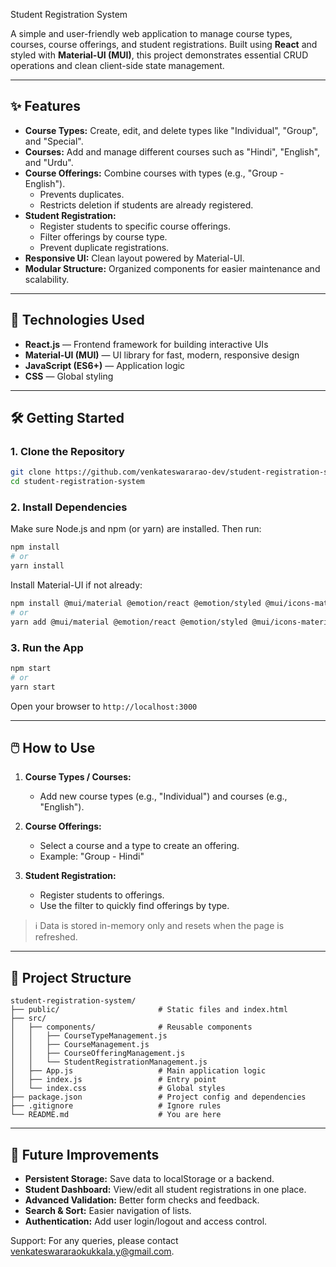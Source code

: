Student Registration System

A simple and user-friendly web application to manage course types, courses, course offerings, and student registrations. Built using **React** and styled with **Material-UI (MUI)**, this project demonstrates essential CRUD operations and clean client-side state management.

---

## ✨ Features

- **Course Types:** Create, edit, and delete types like "Individual", "Group", and "Special".
- **Courses:** Add and manage different courses such as "Hindi", "English", and "Urdu".
- **Course Offerings:** Combine courses with types (e.g., "Group - English").
  - Prevents duplicates.
  - Restricts deletion if students are already registered.
- **Student Registration:**
  - Register students to specific course offerings.
  - Filter offerings by course type.
  - Prevent duplicate registrations.
- **Responsive UI:** Clean layout powered by Material-UI.
- **Modular Structure:** Organized components for easier maintenance and scalability.

---

## 🚀 Technologies Used

- **React.js** — Frontend framework for building interactive UIs
- **Material-UI (MUI)** — UI library for fast, modern, responsive design
- **JavaScript (ES6+)** — Application logic
- **CSS** — Global styling

---

## 🛠️ Getting Started

### 1. Clone the Repository
```bash
git clone https://github.com/venkateswararao-dev/student-registration-system.git
cd student-registration-system
```

### 2. Install Dependencies
Make sure Node.js and npm (or yarn) are installed. Then run:
```bash
npm install
# or
yarn install
```

Install Material-UI if not already:
```bash
npm install @mui/material @emotion/react @emotion/styled @mui/icons-material
# or
yarn add @mui/material @emotion/react @emotion/styled @mui/icons-material
```

### 3. Run the App
```bash
npm start
# or
yarn start
```
Open your browser to `http://localhost:3000`

---

## 🖱️ How to Use

1. **Course Types / Courses:**
   - Add new course types (e.g., "Individual") and courses (e.g., "English").

2. **Course Offerings:**
   - Select a course and a type to create an offering.
   - Example: "Group - Hindi"

3. **Student Registration:**
   - Register students to offerings.
   - Use the filter to quickly find offerings by type.

> ℹ️ Data is stored in-memory only and resets when the page is refreshed.

---

## 📁 Project Structure

```
student-registration-system/
├── public/                      # Static files and index.html
├── src/
│   ├── components/              # Reusable components
│   │   ├── CourseTypeManagement.js
│   │   ├── CourseManagement.js
│   │   ├── CourseOfferingManagement.js
│   │   └── StudentRegistrationManagement.js
│   ├── App.js                   # Main application logic
│   ├── index.js                 # Entry point
│   └── index.css                # Global styles
├── package.json                 # Project config and dependencies
├── .gitignore                   # Ignore rules
└── README.md                    # You are here
```

---

## 🔮 Future Improvements

- **Persistent Storage:** Save data to localStorage or a backend.
- **Student Dashboard:** View/edit all student registrations in one place.
- **Advanced Validation:** Better form checks and feedback.
- **Search & Sort:** Easier navigation of lists.
- **Authentication:** Add user login/logout and access control.

Support: 
   For any queries, please contact venkateswararaokukkala.y@gmail.com.
